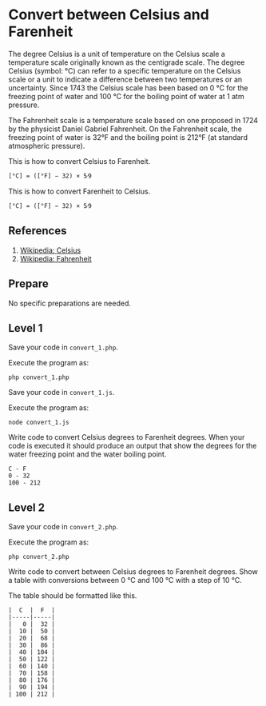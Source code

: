 Convert between Celsius and Farenheit
=====================================

The degree Celsius is a unit of temperature on the Celsius scale a temperature scale originally known as the centigrade scale. The degree Celsius (symbol: °C) can refer to a specific temperature on the Celsius scale or a unit to indicate a difference between two temperatures or an uncertainty. Since 1743 the Celsius scale has been based on 0 °C for the freezing point of water and 100 °C for the boiling point of water at 1 atm pressure.

The Fahrenheit scale is a temperature scale based on one proposed in 1724 by the physicist Daniel Gabriel Fahrenheit. On the Fahrenheit scale, the freezing point of water is 32°F and the boiling point is 212°F (at standard atmospheric pressure).

This is how to convert Celsius to Farenheit.

`[°C] = ([°F] − 32) × ​5⁄9`

This is how to convert Farenheit to Celsius.

`[°C] = ([°F] − 32) × ​5⁄9`



References
-------------------------------------

1. [Wikipedia: Celsius](https://en.wikipedia.org/wiki/Celsius)
1. [Wikipedia: Fahrenheit](https://en.wikipedia.org/wiki/Celsius)



Prepare
-------------------------------------

<!-- start php -->
No specific preparations are needed.
<!-- end php -->



Level 1
-------------------------------------

<!-- start php -->
Save your code in `convert_1.php`.

Execute the program as:

```
php convert_1.php
```
<!-- end php -->

<!-- start javascript -->
Save your code in `convert_1.js`.

Execute the program as:

```
node convert_1.js
```
<!-- end javascript -->

Write code to convert Celsius degrees to Farenheit degrees. When your code is executed it should produce an output that show the degrees for the water freezing point and the water boiling point.

```
C - F
0 - 32
100 - 212
```



Level 2
-------------------------------------

<!-- start php -->
Save your code in `convert_2.php`.

Execute the program as:

```
php convert_2.php
```
<!-- end php -->

Write code to convert between Celsius degrees to Farenheit degrees. Show a table with conversions between 0 °C and 100 °C with a step of 10 °C.

The table should be formatted like this.

```
|  C  |  F  |
|-----|-----|
|   0 |  32 |
|  10 |  50 |
|  20 |  68 |
|  30 |  86 |
|  40 | 104 |
|  50 | 122 |
|  60 | 140 |
|  70 | 158 |
|  80 | 176 |
|  90 | 194 |
| 100 | 212 |
```
